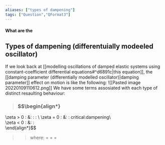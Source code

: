 ```yaml
---
aliases: ["types of dampening"]
tags: ["Question","QFormat3"]
---
```


#### What are the
## Types of dampening (differentuially modeeled oscillator)
If we look back at [[modelling oscillations of damped elastic systems using constant-coefficient differential equations#^d6891c|this equation]], the [[damping parameter (differentially modelled oscillator)|damping parameter]] effect on motion is like the following:
![[Pasted image 20220109110612.png]]
We have some terms assosiated with each type of distinct resaulting behaviour:
> ### $$\begin{align*}
\zeta > 0 \: &: \: \:  \\
\zeta = 0 \: &: \: critical\:dampening\\  
\zeta < 0 \: &: \:  
\end{align*}$$ 
>> where:
>> $=$ 
>> $=$
>> $=$